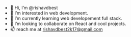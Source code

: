 - 👋 Hi, I’m @rishavdbest
- 👀 I’m interested in web development.
- 🌱 I’m currently learning web developement full stack.
- 💞️ I’m looking to collaborate on React and cool projects.
- 📫 reach me at rishavdbest2k17@gmail.com

<!---
rishavdbest/rishavdbest is a ✨ special ✨ repository because its `README.md` (this file) appears on your GitHub profile.
You can click the Preview link to take a look at your changes.
--->
